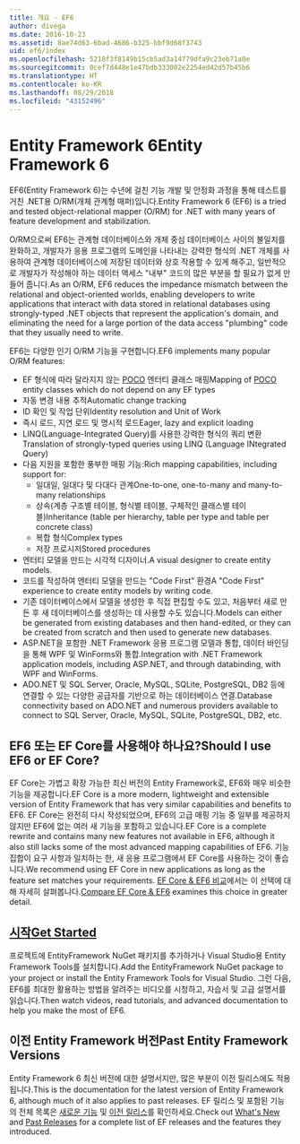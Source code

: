 ```yaml
---
title: 개요 - EF6
author: divega
ms.date: 2016-10-23
ms.assetid: 8ae74d63-6bad-4686-b325-bbf9d68f3743
uid: ef6/index
ms.openlocfilehash: 5218f3f8149b15cb5ad3a14779dfa9c23eb71a0e
ms.sourcegitcommit: 0cef7d448e1e47bdb333002e2254ed42d57b45b6
ms.translationtype: HT
ms.contentlocale: ko-KR
ms.lasthandoff: 08/29/2018
ms.locfileid: "43152496"
---
```

# <a name="entity-framework-6"></a><span data-ttu-id="7d2a5-102">Entity Framework 6</span><span class="sxs-lookup"><span data-stu-id="7d2a5-102">Entity Framework 6</span></span>
<span data-ttu-id="7d2a5-103">EF6(Entity Framework 6)는 수년에 걸친 기능 개발 및 안정화 과정을 통해 테스트를 거친 .NET용 O/RM(개체 관계형 매퍼)입니다.</span><span class="sxs-lookup"><span data-stu-id="7d2a5-103">Entity Framework 6 (EF6) is a tried and tested object-relational mapper (O/RM) for .NET with many years of feature development and stabilization.</span></span>

<span data-ttu-id="7d2a5-104">O/RM으로써 EF6는 관계형 데이터베이스와 개체 중심 데이터베이스 사이의 불일치를 완화하고, 개발자가 응용 프로그램의 도메인을 나타내는 강력한 형식의 .NET 개체를 사용하여 관계형 데이터베이스에 저장된 데이터와 상호 작용할 수 있게 해주고, 일반적으로 개발자가 작성해야 하는 데이터 액세스 "내부" 코드의 많은 부분을 할 필요가 없게 만들어 줍니다.</span><span class="sxs-lookup"><span data-stu-id="7d2a5-104">As an O/RM, EF6 reduces the impedance mismatch between the relational and object-oriented worlds, enabling developers to write applications that interact with data stored in relational databases using strongly-typed .NET objects that represent the application's domain, and eliminating the need for a large portion of the data access "plumbing" code that they usually need to write.</span></span>

<span data-ttu-id="7d2a5-105">EF6는 다양한 인기 O/RM 기능을 구현합니다.</span><span class="sxs-lookup"><span data-stu-id="7d2a5-105">EF6 implements many popular O/RM features:</span></span>
- <span data-ttu-id="7d2a5-106">EF 형식에 따라 달라지지 않는 [POCO](~/ef6/resources/glossary.md#poco) 엔터티 클래스 매핑</span><span class="sxs-lookup"><span data-stu-id="7d2a5-106">Mapping of [POCO](~/ef6/resources/glossary.md#poco) entity classes which do not depend on any EF types</span></span>
- <span data-ttu-id="7d2a5-107">자동 변경 내용 추적</span><span class="sxs-lookup"><span data-stu-id="7d2a5-107">Automatic change tracking</span></span>
- <span data-ttu-id="7d2a5-108">ID 확인 및 작업 단위</span><span class="sxs-lookup"><span data-stu-id="7d2a5-108">Identity resolution and Unit of Work</span></span>
- <span data-ttu-id="7d2a5-109">즉시 로드, 지연 로드 및 명시적 로드</span><span class="sxs-lookup"><span data-stu-id="7d2a5-109">Eager, lazy and explicit loading</span></span>
- <span data-ttu-id="7d2a5-110">LINQ(Language-Integrated Query)를 사용한 강력한 형식의 쿼리 변환</span><span class="sxs-lookup"><span data-stu-id="7d2a5-110">Translation of strongly-typed queries using LINQ (Language INtegrated Query)</span></span>
- <span data-ttu-id="7d2a5-111">다음 지원을 포함한 풍부한 매핑 기능:</span><span class="sxs-lookup"><span data-stu-id="7d2a5-111">Rich mapping capabilities, including support for:</span></span>
  - <span data-ttu-id="7d2a5-112">일대일, 일대다 및 다대다 관계</span><span class="sxs-lookup"><span data-stu-id="7d2a5-112">One-to-one, one-to-many and many-to-many relationships</span></span>
  - <span data-ttu-id="7d2a5-113">상속(계층 구조별 테이블, 형식별 테이블, 구체적인 클래스별 테이블)</span><span class="sxs-lookup"><span data-stu-id="7d2a5-113">Inheritance (table per hierarchy, table per type and table per concrete class)</span></span>
  - <span data-ttu-id="7d2a5-114">복합 형식</span><span class="sxs-lookup"><span data-stu-id="7d2a5-114">Complex types</span></span>
  - <span data-ttu-id="7d2a5-115">저장 프로시저</span><span class="sxs-lookup"><span data-stu-id="7d2a5-115">Stored procedures</span></span>
- <span data-ttu-id="7d2a5-116">엔터티 모델을 만드는 시각적 디자이너.</span><span class="sxs-lookup"><span data-stu-id="7d2a5-116">A visual designer to create entity models.</span></span>
- <span data-ttu-id="7d2a5-117">코드를 작성하여 엔터티 모델을 만드는 "Code First" 환경</span><span class="sxs-lookup"><span data-stu-id="7d2a5-117">A "Code First" experience to create entity models by writing code.</span></span>
- <span data-ttu-id="7d2a5-118">기존 데이터베이스에서 모델을 생성한 후 직접 편집할 수도 있고, 처음부터 새로 만든 후 새 데이터베이스를 생성하는 데 사용할 수도 있습니다.</span><span class="sxs-lookup"><span data-stu-id="7d2a5-118">Models can either be generated from existing databases and then hand-edited, or they can be created from scratch and then used to generate new databases.</span></span>
- <span data-ttu-id="7d2a5-119">ASP.NET을 포함한 .NET Framework 응용 프로그램 모델과 통합, 데이터 바인딩을 통해 WPF 및 WinForms와 통합.</span><span class="sxs-lookup"><span data-stu-id="7d2a5-119">Integration with .NET Framework application models, including ASP.NET, and through databinding, with WPF and WinForms.</span></span>
- <span data-ttu-id="7d2a5-120">ADO.NET 및 SQL Server, Oracle, MySQL, SQLite, PostgreSQL, DB2 등에 연결할 수 있는 다양한 공급자를 기반으로 하는 데이터베이스 연결.</span><span class="sxs-lookup"><span data-stu-id="7d2a5-120">Database connectivity based on ADO.NET and numerous providers available to connect to SQL Server, Oracle, MySQL, SQLite, PostgreSQL, DB2, etc.</span></span>

## <a name="should-i-use-ef6-or-ef-core"></a><span data-ttu-id="7d2a5-121">EF6 또는 EF Core를 사용해야 하나요?</span><span class="sxs-lookup"><span data-stu-id="7d2a5-121">Should I use EF6 or EF Core?</span></span>

<span data-ttu-id="7d2a5-122">EF Core는 가볍고 확장 가능한 최신 버전의 Entity Framework로, EF6와 매우 비슷한 기능을 제공합니다.</span><span class="sxs-lookup"><span data-stu-id="7d2a5-122">EF Core is a more modern, lightweight and extensible version of Entity Framework that has very similar capabilities and benefits to EF6.</span></span>
<span data-ttu-id="7d2a5-123">EF Core는 완전히 다시 작성되었으며, EF6의 고급 매핑 기능 중 일부를 제공하지 않지만 EF6에 없는 여러 새 기능을 포함하고 있습니다.</span><span class="sxs-lookup"><span data-stu-id="7d2a5-123">EF Core is a complete rewrite and contains many new features not available in EF6, although it also still lacks some of the most advanced mapping capabilities of EF6.</span></span>
<span data-ttu-id="7d2a5-124">기능 집합이 요구 사항과 일치하는 한, 새 응용 프로그램에서 EF Core를 사용하는 것이 좋습니다.</span><span class="sxs-lookup"><span data-stu-id="7d2a5-124">We recommend using EF Core in new applications as long as the feature set matches your requirements.</span></span>
<span data-ttu-id="7d2a5-125">[EF Core & EF6 비교](xref:efcore-and-ef6/index)에서는 이 선택에 대해 자세히 살펴봅니다.</span><span class="sxs-lookup"><span data-stu-id="7d2a5-125">[Compare EF Core & EF6](xref:efcore-and-ef6/index) examines this choice in greater detail.</span></span>

## <a name="get-startedef6get-startedmd"></a>[<span data-ttu-id="7d2a5-126">시작</span><span class="sxs-lookup"><span data-stu-id="7d2a5-126">Get Started</span></span>](~/ef6/get-started.md)

<span data-ttu-id="7d2a5-127">프로젝트에 EntityFramework NuGet 패키지를 추가하거나 Visual Studio용 Entity Framework Tools를 설치합니다.</span><span class="sxs-lookup"><span data-stu-id="7d2a5-127">Add the EntityFramework NuGet package to your project or install the Entity Framework Tools for Visual Studio.</span></span> <span data-ttu-id="7d2a5-128">그런 다음, EF6를 최대한 활용하는 방법을 알려주는 비디오를 시청하고, 자습서 및 고급 설명서를 읽습니다.</span><span class="sxs-lookup"><span data-stu-id="7d2a5-128">Then watch videos, read tutorials, and advanced documentation to help you make the most of EF6.</span></span>

## <a name="past-entity-framework-versions"></a><span data-ttu-id="7d2a5-129">이전 Entity Framework 버전</span><span class="sxs-lookup"><span data-stu-id="7d2a5-129">Past Entity Framework Versions</span></span>

<span data-ttu-id="7d2a5-130">Entity Framework 6 최신 버전에 대한 설명서지만, 많은 부분이 이전 릴리스에도 적용됩니다.</span><span class="sxs-lookup"><span data-stu-id="7d2a5-130">This is the documentation for the latest version of Entity Framework 6, although much of it also applies to past releases.</span></span>
<span data-ttu-id="7d2a5-131">EF 릴리스 및 포함된 기능의 전체 목록은 [새로운 기능](~/ef6/what-is-new/index.md) 및 [이전 릴리스](~/ef6/what-is-new/past-releases.md)를 확인하세요.</span><span class="sxs-lookup"><span data-stu-id="7d2a5-131">Check out [What's New](~/ef6/what-is-new/index.md) and [Past Releases](~/ef6/what-is-new/past-releases.md) for a complete list of EF releases and the features they introduced.</span></span>
